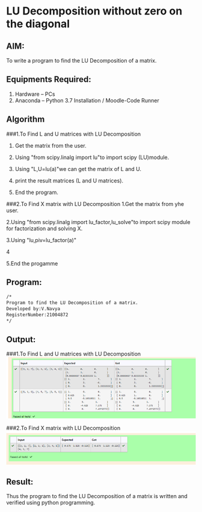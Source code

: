 # LU Decomposition without zero on the diagonal

## AIM:
To write a program to find the LU Decomposition of a matrix.

## Equipments Required:
1. Hardware – PCs
2. Anaconda – Python 3.7 Installation / Moodle-Code Runner

## Algorithm
###1.To Find L and U matrices with LU Decomposition

1. Get the matrix from the user.

2. Using "from scipy.linalg import lu"to import scipy (LU)module.
 
3. Using "L,U=lu(a)"we can get the matrix of L and U.
 
4. print the result matrices (L and U matrices).
 
5. End the program.

###2.To Find X matrix with LU Decomposition
1.Get the matrix from yhe user.

2.Using "from scipy.linalg import lu_factor,lu_solve"to import scipy module for factorization and solving X.

3.Using "lu,piv=lu_factor(a)"

4

5.End the progamme
## Program:
```
/*
Program to find the LU Decomposition of a matrix.
Developed by:V.Navya
RegisterNumber:21004872
*/
```

## Output:
###1.To Find L and U matrices with LU Decomposition
![Github Logo](ludecomposition.png)

###2.To Find X matrix with LU Decomposition
![Github Logo](ludecomposition_1.png)

## Result:
Thus the program to find the LU Decomposition of a matrix is written and verified using python programming.

